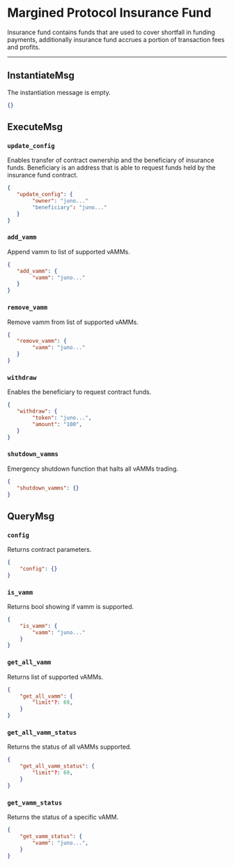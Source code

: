 # Margined Protocol Insurance Fund

Insurance fund contains funds that are used to cover shortfall in funding payments, additionally insurance fund accrues a portion of transaction fees and profits.

---

## InstantiateMsg

The instantiation message is empty.
```json
{}
```

## ExecuteMsg

### `update_config`

Enables transfer of contract ownership and the beneficiary of insurance funds. Beneficiary is an address that is able to request funds held by the insurance fund contract.

```json
{
   "update_config": {
        "owner": "juno..."
        "beneficiary": "juno..."
   } 
}
```

### `add_vamm`

Append vamm to list of supported vAMMs.

```json
{
   "add_vamm": {
        "vamm": "juno..."
   } 
}
```


### `remove_vamm`

Remove vamm from list of supported vAMMs.

```json
{
   "remove_vamm": {
        "vamm": "juno..."
   } 
}
```


### `withdraw`

Enables the beneficiary to request contract funds.

```json
{
   "withdraw": {
        "token": "juno...",
        "amount": "100",
   } 
}
```

### `shutdown_vamms`

Emergency shutdown function that halts all vAMMs trading.

```json
{
   "shutdown_vamms": {} 
}
```

## QueryMsg

### `config`

Returns contract parameters.

```json
{
    "config": {}
}
```

### `is_vamm`

Returns bool showing if vamm is supported.

```json
{
    "is_vamm": {
        "vamm": "juno..."
    }
}
```

### `get_all_vamm`

Returns list of supported vAMMs.

```json
{
    "get_all_vamm": {
        "limit"?: 69,
    }
}
```

### `get_all_vamm_status`

Returns the status of all vAMMs supported.

```json
{
    "get_all_vamm_status": {
        "limit"?: 69,
    }
}
```

### `get_vamm_status`

Returns the status of a specific vAMM.

```json
{
    "get_vamm_status": {
        "vamm": "juno...",
    }
}
```